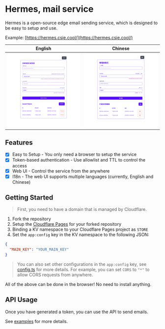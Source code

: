# Hermes, mail service

Hermes is a open-source edge email sending service, which is designed to be easy to setup and use.

Example: [https://hermes.csie.cool/](https://hermes.csie.cool/)

| English | Chinese |
|:-------------------------:|:-------------------------:|
|![en](./screenshots/hermes-owner-en.png)|![](./screenshots/hermes-owner-zh.png)|

## Features

- [x] Easy to Setup - You only need a browser to setup the service
- [x] Token-based authentication - Use allowlist and TTL to control the access
- [x] Web UI - Control the service from the anywhere
- [x] I18n - The web UI supports multiple languages (currently, English and Chinese)

## Getting Started

> First, you need to have a domain that is managed by Cloudflare.

1. Fork the repository
2. Setup the [Cloudflare Pages](https://pages.cloudflare.com/) for your forked repository
3. Binding a KV namespace to your Cloudflare Pages project as `STORE`
4. Set the `app:config` key in the KV namespace to the following JSON:

```json
{
  "MAIN_KEY": "YOUR_MAIN_KEY"
}
```

> You can also set other configurations in the `app:config` key, see [config.ts](./src/lib/server/config.ts) for more details.
> For example, you can set `CORS` to `"*"` to allow CORS requests from anywhere.

All of the above can be done in the browser! No need to install anything.

## API Usage

Once you have generated a token, you can use the API to send emails.

See [examples](./examples/) for more details.
